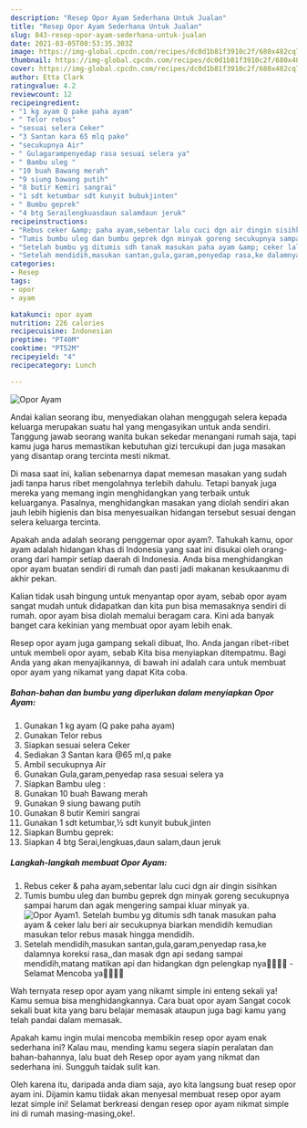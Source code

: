 ```yaml
---
description: "Resep Opor Ayam Sederhana Untuk Jualan"
title: "Resep Opor Ayam Sederhana Untuk Jualan"
slug: 843-resep-opor-ayam-sederhana-untuk-jualan
date: 2021-03-05T00:53:35.303Z
image: https://img-global.cpcdn.com/recipes/dc0d1b81f3910c2f/680x482cq70/opor-ayam-foto-resep-utama.jpg
thumbnail: https://img-global.cpcdn.com/recipes/dc0d1b81f3910c2f/680x482cq70/opor-ayam-foto-resep-utama.jpg
cover: https://img-global.cpcdn.com/recipes/dc0d1b81f3910c2f/680x482cq70/opor-ayam-foto-resep-utama.jpg
author: Etta Clark
ratingvalue: 4.2
reviewcount: 12
recipeingredient:
- "1 kg ayam Q pake paha ayam"
- " Telor rebus"
- "sesuai selera Ceker"
- "3 Santan kara 65 mlq pake"
- "secukupnya Air"
- " Gulagarampenyedap rasa sesuai selera ya"
- " Bambu uleg "
- "10 buah Bawang merah"
- "9 siung bawang putih"
- "8 butir Kemiri sangrai"
- "1 sdt ketumbar sdt kunyit bubukjinten"
- " Bumbu geprek"
- "4 btg Serailengkuasdaun salamdaun jeruk"
recipeinstructions:
- "Rebus ceker &amp; paha ayam,sebentar lalu cuci dgn air dingin sisihkan"
- "Tumis bumbu uleg dan bumbu geprek dgn minyak goreng secukupnya sampai harum dan agak mengering sampai kluar minyak ya."
- "Setelah bumbu yg ditumis sdh tanak masukan paha ayam &amp; ceker lalu beri air secukupnya biarkan mendidih kemudian masukan telor rebus masak hingga mendidih."
- "Setelah mendidih,masukan santan,gula,garam,penyedap rasa,ke dalamnya koreksi rasa,,dan masak dgn api sedang sampai mendidih,matang matikan api dan hidangkan dgn pelengkap nya🙏🏻💜💜 Selamat Mencoba ya👌🏻👌🏻"
categories:
- Resep
tags:
- opor
- ayam

katakunci: opor ayam 
nutrition: 226 calories
recipecuisine: Indonesian
preptime: "PT40M"
cooktime: "PT52M"
recipeyield: "4"
recipecategory: Lunch

---
```



![Opor Ayam](https://img-global.cpcdn.com/recipes/dc0d1b81f3910c2f/680x482cq70/opor-ayam-foto-resep-utama.jpg)

Andai kalian seorang ibu, menyediakan olahan menggugah selera kepada keluarga merupakan suatu hal yang mengasyikan untuk anda sendiri. Tanggung jawab seorang  wanita bukan sekedar menangani rumah saja, tapi kamu juga harus memastikan kebutuhan gizi tercukupi dan juga masakan yang disantap orang tercinta mesti nikmat.

Di masa  saat ini, kalian sebenarnya dapat memesan masakan yang sudah jadi tanpa harus ribet mengolahnya terlebih dahulu. Tetapi banyak juga mereka yang memang ingin menghidangkan yang terbaik untuk keluarganya. Pasalnya, menghidangkan masakan yang diolah sendiri akan jauh lebih higienis dan bisa menyesuaikan hidangan tersebut sesuai dengan selera keluarga tercinta. 



Apakah anda adalah seorang penggemar opor ayam?. Tahukah kamu, opor ayam adalah hidangan khas di Indonesia yang saat ini disukai oleh orang-orang dari hampir setiap daerah di Indonesia. Anda bisa menghidangkan opor ayam buatan sendiri di rumah dan pasti jadi makanan kesukaanmu di akhir pekan.

Kalian tidak usah bingung untuk menyantap opor ayam, sebab opor ayam sangat mudah untuk didapatkan dan kita pun bisa memasaknya sendiri di rumah. opor ayam bisa diolah memalui beragam cara. Kini ada banyak banget cara kekinian yang membuat opor ayam lebih enak.

Resep opor ayam juga gampang sekali dibuat, lho. Anda jangan ribet-ribet untuk membeli opor ayam, sebab Kita bisa menyiapkan ditempatmu. Bagi Anda yang akan menyajikannya, di bawah ini adalah cara untuk membuat opor ayam yang nikamat yang dapat Kita coba.

<!--inarticleads1-->

##### Bahan-bahan dan bumbu yang diperlukan dalam menyiapkan Opor Ayam:

1. Gunakan 1 kg ayam (Q pake paha ayam)
1. Gunakan  Telor rebus
1. Siapkan sesuai selera Ceker
1. Sediakan 3 Santan kara @65 ml,q pake
1. Ambil secukupnya Air
1. Gunakan  Gula,garam,penyedap rasa sesuai selera ya
1. Siapkan  Bambu uleg :
1. Gunakan 10 buah Bawang merah
1. Gunakan 9 siung bawang putih
1. Gunakan 8 butir Kemiri sangrai
1. Gunakan 1 sdt ketumbar,½ sdt kunyit bubuk,jinten
1. Siapkan  Bumbu geprek:
1. Siapkan 4 btg Serai,lengkuas,daun salam,daun jeruk




<!--inarticleads2-->

##### Langkah-langkah membuat Opor Ayam:

1. Rebus ceker &amp; paha ayam,sebentar lalu cuci dgn air dingin sisihkan
1. Tumis bumbu uleg dan bumbu geprek dgn minyak goreng secukupnya sampai harum dan agak mengering sampai kluar minyak ya.
<img src="//assets-global.cpcdn.com/assets/icons/button_play-2c75c40dde080a61004c1f40b05d8f140eaff45d7e9e6481dc71c63d2e7c4909.png" alt="Opor Ayam">1. Setelah bumbu yg ditumis sdh tanak masukan paha ayam &amp; ceker lalu beri air secukupnya biarkan mendidih kemudian masukan telor rebus masak hingga mendidih.
1. Setelah mendidih,masukan santan,gula,garam,penyedap rasa,ke dalamnya koreksi rasa,,dan masak dgn api sedang sampai mendidih,matang matikan api dan hidangkan dgn pelengkap nya🙏🏻💜💜 - Selamat Mencoba ya👌🏻👌🏻




Wah ternyata resep opor ayam yang nikamt simple ini enteng sekali ya! Kamu semua bisa menghidangkannya. Cara buat opor ayam Sangat cocok sekali buat kita yang baru belajar memasak ataupun juga bagi kamu yang telah pandai dalam memasak.

Apakah kamu ingin mulai mencoba membikin resep opor ayam enak sederhana ini? Kalau mau, mending kamu segera siapin peralatan dan bahan-bahannya, lalu buat deh Resep opor ayam yang nikmat dan sederhana ini. Sungguh taidak sulit kan. 

Oleh karena itu, daripada anda diam saja, ayo kita langsung buat resep opor ayam ini. Dijamin kamu tiidak akan menyesal membuat resep opor ayam lezat simple ini! Selamat berkreasi dengan resep opor ayam nikmat simple ini di rumah masing-masing,oke!.

